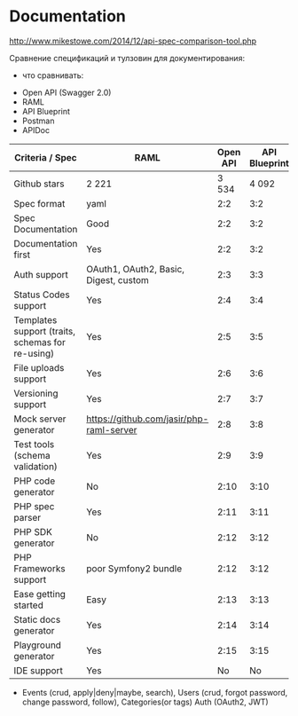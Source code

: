 # Documentation

http://www.mikestowe.com/2014/12/api-spec-comparison-tool.php

Сравнение спецификаций и тулзовин для документирования:

- что сравнивать:
 * Open API (Swagger 2.0)
 * RAML
 * API Blueprint
 * Postman
 * APIDoc

| Criteria / Spec | RAML | Open API | API Blueprint |
| --- | --- | --- | --- |
| Github stars |  2 221 | 3 534 | 4 092 |
| Spec format | yaml | 2:2 | 3:2 |
| Spec Documentation | Good | 2:2 | 3:2 |
| Documentation first | Yes | 2:2 | 3:2 |
| Auth support | OAuth1, OAuth2, Basic, Digest, custom | 2:3 | 3:3 |
| Status Codes support | Yes | 2:4 | 3:4 |
| Templates support (traits, schemas for re-using) | Yes | 2:5 | 3:5 |
| File uploads support | Yes | 2:6 | 3:6 |
| Versioning support | Yes | 2:7 | 3:7 |
| Mock server generator | https://github.com/jasir/php-raml-server | 2:8 | 3:8 |
| Test tools (schema validation) | Yes | 2:9 | 3:9 |
| PHP code generator | No | 2:10 | 3:10 |
| PHP spec parser | Yes | 2:11 | 3:11 |
| PHP SDK generator | No | 2:12 | 3:12 |
| PHP Frameworks support | poor Symfony2 bundle | 2:12 | 3:12 |
| Ease getting started | Easy | 2:13 | 3:13 |
| Static docs generator | Yes | 2:14 | 3:14 |
| Playground generator | Yes | 2:15 | 3:15 |
| IDE support | Yes | No | No |


- Events (crud, apply|deny|maybe, search), Users (crud, forgot password, change password, follow), Categories(or tags) Auth (OAuth2, JWT)